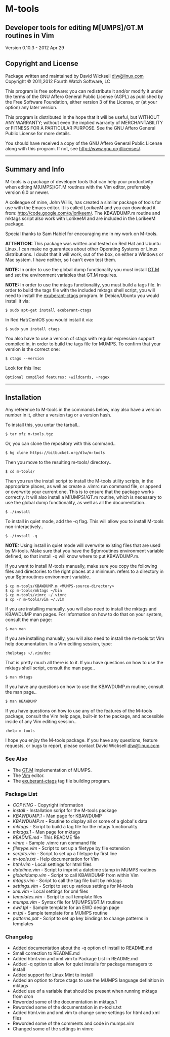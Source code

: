 # M-tools #

## Developer tools for editing M[UMPS]/GT.M routines in Vim ##

Version 0.10.3 - 2012 Apr 29

## Copyright and License ##

Package written and maintained by David Wicksell <dlw@linux.com>  
Copyright © 2011,2012 Fourth Watch Software, LC

This program is free software: you can redistribute it and/or modify
it under the terms of the GNU Affero General Public License (AGPL)
as published by the Free Software Foundation, either version 3 of
the License, or (at your option) any later version.

This program is distributed in the hope that it will be useful,
but WITHOUT ANY WARRANTY; without even the implied warranty of
MERCHANTABILITY or FITNESS FOR A PARTICULAR PURPOSE. See the
GNU Affero General Public License for more details.

You should have received a copy of the GNU Affero General Public License
along with this program. If not, see <http://www.gnu.org/licenses/>.

***

## Summary and Info ##

M-tools is a package of developer tools that can help your productivity when
editing M[UMPS]/GT.M routines with the Vim editor, preferrably version 6.0 or
newer.

A colleague of mine, John Willis, has created a similar package of tools for
use with the Emacs editor. It is called *LorikeeM* and you can download it
from: <http://code.google.com/p/lorikeem/>. The KBAWDUMP.m routine and mktags
script also work with LorikeeM and are included in the LorikeeM package.

Special thanks to Sam Habiel for encouraging me in my work on M-tools.

**ATTENTION:** This package was written and tested on Red Hat and Ubuntu Linux.
I can make no guarantees about other Operating Systems or Linux distributions.
I doubt that it will work, out of the box, on either a Windows or Mac system. I
have neither, so I can't even test them.

**NOTE:** In order to use the global dump functionality you must install
[GT.M][] and set the environment variables that GT.M requires.

**NOTE:** In order to use the mtags functionality, you must build a tags
file. In order to build the tags file with the included mktags shell script,
you will need to install the [exuberant-ctags][] program. In Debian/Ubuntu you
would install it via:

    $ sudo apt-get install exuberant-ctags

In Red Hat/CentOS you would install it via:

    $ sudo yum install ctags

You also have to use a version of ctags with regular expression support
compiled in, in order to build the tags file for MUMPS. To confirm that your
version is the correct one:

    $ ctags --version

Look for this line:

    Optional compiled features: +wildcards, +regex

***

## Installation ##

Any reference to M-tools in the commands below, may also have a version
number in it, either a version tag or a version hash.

To install this, you untar the tarball..

    $ tar xfz m-tools.tgz

Or, you can clone the repository with this command..

    $ hg clone https://bitbucket.org/dlw/m-tools

Then you move to the resulting m-tools/ directory..

    $ cd m-tools/

Then you run the install script to install the M-tools utility scripts,
in the appropriate places, as well as create a .vimrc run command file,
or append or overwrite your current one. This is to ensure that the
package works correctly. It will also install a M[UMPS]/GT.m routine, which
is necessary to use the global dump functionality, as well as all the
documentation..

    $ ./install

To install in quiet mode, add the -q flag. This will allow you to install
M-tools non-interactively..

    $ ./install -q

**NOTE:** Using install in quiet mode will overwrite existing files that
are used by M-tools. Make sure that you have the $gtmroutines environment
variable defined, so that install -q will know where to put KBAWDUMP.m.

If you want to install M-tools manually, make sure you copy the following
files and directories to the right places at a minimum.
<MUMPS-source-directory> refers to a directory in your $gtmroutines
environment variable..

    $ cp m-tools/KBAWDUMP.m <MUMPS-source-directory>
    $ cp m-tools/mktags ~/bin
    $ cp m-tools/vimrc ~/.vimrc
    $ cp -r m-tools/vim ~/.vim

If you are installing manually, you will also need to install the mktags and
KBAWDUMP man pages. For information on how to do that on your system, consult
the man page:

    $ man man

If you are installing manually, you will also need to install the m-tools.txt
Vim help documentation. In a Vim editing session, type:

    :helptags ~/.vim/doc

That is pretty much all there is to it. If you have questions on how to use
the mktags shell script, consult the man page..

    $ man mktags

If you have any questions on how to use the KBAWDUMP.m routine, consult the
man page..

    $ man KBAWDUMP

If you have questions on how to use any of the features of the M-tools
package, consult the Vim help page, built-in to the package, and accessible
inside of any Vim editing session..

    :help m-tools

I hope you enjoy the M-tools package. If you have any questions, feature
requests, or bugs to report, please contact David Wicksell <dlw@linux.com>

### See Also ###

* The [GT.M][] implementation of MUMPS.
* The [Vim][] editor.
* The [exuberant-ctags][] tag file building program.

[GT.M]: http://sourceforge.net/projects/fis-gtm/
[Vim]: http://www.vim.org
[exuberant-ctags]: http://ctags.sourceforge.net/

### Package List ###
* *COPYING* - Copyright information
* *install* - Installation script for the M-tools package
* *KBAWDUMP.1* - Man page for KBAWDUMP
* *KBAWDUMP.m* - Routine to display all or some of a global's data
* *mktags* - Script to build a tag file for the mtags functionality
* *mktags.1* - Man page for mktags
* *README.md* - This README file
* *vimrc* - Sample .vimrc run command file
* *filetype.vim* - Script to set up a filetype by file extension
* *scripts.vim* - Script to set up a filetype by first line
* *m-tools.txt* - Help documentation for Vim
* *html.vim* - Local settings for html files
* *datetime.vim* - Script to imprint a datetime stamp in MUMPS routines
* *globaldump.vim* - Script to call KBAWDUMP from within Vim
* *mtags.vim* - Script to call the tag file built by mktags
* *settings.vim* - Script to set up various settings for M-tools
* *xml.vim* - Local settings for xml files
* *templates.vim* - Script to call template files
* *mumps.vim* - Syntax file for M[UMPS]/GT.M routines
* *ewd.tpl* - Sample template for an EWD design page
* *m.tpl* - Sample template for a MUMPS routine
* *patterns.pat* - Script to set up key bindings to change patterns in templates

### Changelog ###
* Added documentation about the -q option of install to README.md
* Small correction to README.md
* Added html.vim and xml.vim to Package List in README.md
* Added -q option to allow for quiet installs for package managers to install
* Added support for Linux Mint to install
* Added an option to force ctags to use the MUMPS language definition in mktags
* Added use of a variable that should be present when running mktags from cron
* Reworded some of the documentation in mktags.1
* Reworded some of the documentation in m-tools.txt
* Added html.vim and xml.vim to change some settings for html and xml files
* Reworded some of the comments and code in mumps.vim
* Changed some of the settings in vimrc
